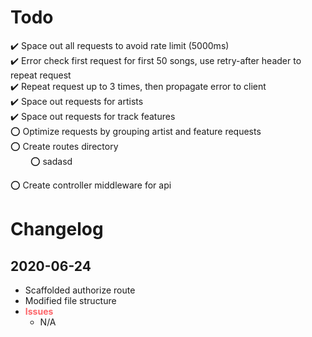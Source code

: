 # Todo

:heavy_check_mark: Space out all requests to avoid rate limit (5000ms)  
:heavy_check_mark: Error check first request for first 50 songs, use retry-after header to repeat request <br>
:heavy_check_mark: Repeat request up to 3 times, then propagate error to client <br>
:heavy_check_mark: Space out requests for artists <br>
:heavy_check_mark: Space out requests for track features <br>
:o: Optimize requests by grouping artist and feature requests <br>
:o: Create routes directory <br>
 &emsp;&emsp; :o: sadasd
   
  
:o: Create controller middleware for api

# Changelog

## 2020-06-24
  - Scaffolded authorize route 
  - Modified file structure
  - <strong style="color:#fc6569">Issues</strong>
    - N/A



